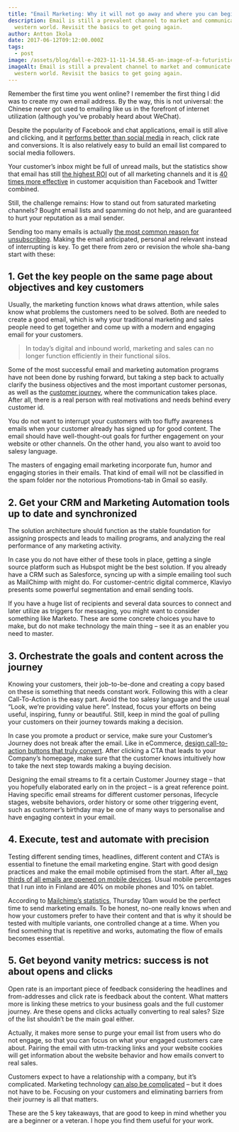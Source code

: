 ```yaml
---
title: "Email Marketing: Why it will not go away and where you can begin"
description: Email is still a prevalent channel to market and communicate in the
  western world. Revisit the basics to get going again.
author: Antton Ikola
date: 2017-06-12T09:12:00.000Z
tags:
  - post
image: /assets/blog/dall·e-2023-11-11-14.58.45-an-image-of-a-futuristic-mail-delivery-person-depicted-as-a-digital-avatar-immersed-in-the-matrix-style-digital-world.-the-avatar-is-styled-with-a-c.png
imageAlt: Email is still a prevalent channel to market and communicate in the
  western world. Revisit the basics to get going again.
---
```

Remember the first time you went online? I remember the first thing I did was to create my own email address. By the way, this is not universal: the Chinese never got used to emailing like us in the forefront of internet utilization (although you’ve probably heard about WeChat). 

Despite the popularity of Facebook and chat applications, email is still alive and clicking, and it [performs better than social media](https://www.mailmunch.co/blog/email-marketing-vs-social-media/) in reach, click rate and conversions. It is also relatively easy to build an email list compared to social media followers.

Your customer’s inbox might be full of unread mails, but the statistics show that email has still [the highest ROI](https://www.mailmunch.co/blog/email-marketing-vs-social-media/) out of all marketing channels and it is [40 times more effective](http://www.mckinsey.com/business-functions/marketing-and-sales/our-insights/why-marketers-should-keep-sending-you-emails) in customer acquisition than Facebook and Twitter combined.

Still, the challenge remains: How to stand out from saturated marketing channels? Bought email lists and spamming do not help, and are guaranteed to hurt your reputation as a mail sender.

Sending too many emails is actually [the most common reason for unsubscribing](https://www.hubspot.com/marketing-statistics#email-marketing). Making the email anticipated, personal and relevant instead of interrupting is key. To get there from zero or revision the whole sha-bang start with these:

## 1. Get the key people on the same page about objectives and key customers

Usually, the marketing function knows what draws attention, while sales know what problems the customers need to be solved. Both are needed to create a good email, which is why your traditional marketing and sales people need to get together and come up with a modern and engaging email for your customers.

> In today’s digital and inbound world, marketing and sales can no longer function efficiently in their functional silos.

Some of the most successful email and marketing automation programs have not been done by rushing forward, but taking a step back to actually clarify the business objectives and the most important customer personas, as well as the [customer journey](https://www.columbiaroad.com/download-your-own-customer-journey-map-template), where the communication takes place. After all, there is a real person with real motivations and needs behind every customer id.

You do not want to interrupt your customers with too fluffy awareness emails when your customer already has signed up for good content. The email should have well-thought-out goals for further engagement on your website or other channels. On the other hand, you also want to avoid too salesy language.

The masters of engaging email marketing incorporate fun, humor and engaging stories in their emails. That kind of email will not be classified in the spam folder nor the notorious Promotions-tab in Gmail so easily.

## 2. Get your CRM and Marketing Automation tools up to date and synchronized

The solution architecture should function as the stable foundation for assigning prospects and leads to mailing programs, and analyzing the real performance of any marketing activity.

In case you do not have either of these tools in place, getting a single source platform such as Hubspot might be the best solution. If you already have a CRM such as Salesforce, syncing up with a simple emailing tool such as MailChimp with might do. For customer-centric digital commerce, Klaviyo presents some powerful segmentation and email sending tools.

If you have a huge list of recipients and several data sources to connect and later utilize as triggers for messaging, you might want to consider something like Marketo. These are some concrete choices you have to make, but do not make technology the main thing – see it as an enabler you need to master.

## 3. Orchestrate the goals and content across the journey

Knowing your customers, their job-to-be-done and creating a copy based on these is something that needs constant work. Following this with a clear Call-To-Action is the easy part. Avoid the too salesy language and the usual “Look, we’re providing value here”. Instead, focus your efforts on being useful, inspiring, funny or beautiful. Still, keep in mind the goal of pulling your customers on their journey towards making a decision.

In case you promote a product or service, make sure your Customer’s Journey does not break after the email. Like in eCommerce, [design call-to-action buttons that truly convert](https://www.invisionapp.com/blog/ecommerce-ctas-that-convert/). After clicking a CTA that leads to your Company’s homepage, make sure that the customer knows intuitively how to take the next step towards making a buying decision.

Designing the email streams to fit a certain Customer Journey stage – that you hopefully elaborated early on in the project – is a great reference point. Having specific email streams for different customer personas, lifecycle stages, website behaviors, order history or some other triggering event, such as customer’s birthday may be one of many ways to personalise and have engaging context in your email.

## 4. Execute, test and automate with precision

Testing different sending times, headlines, different content and CTA’s is essential to finetune the email marketing engine. Start with good design practices and make the email mobile optimised from the start. After all,[ two thirds of all emails are opened on mobile devices](https://www.hubspot.com/marketing-statistics#email-marketing). Usual mobile percentages that I run into in Finland are 40% on mobile phones and 10% on tablet.

According to [Mailchimp’s statistics](https://blog.mailchimp.com/insights-from-mailchimps-send-time-optimization-system/), Thursday 10am would be the perfect time to send marketing emails. To be honest, no-one really knows when and how your customers prefer to have their content and that is why it should be tested with multiple variants, one controlled change at a time. When you find something that is repetitive and works, automating the flow of emails becomes essential.

## 5. Get beyond vanity metrics: success is not about opens and clicks

Open rate is an important piece of feedback considering the headlines and from-addresses and click rate is feedback about the content. What matters more is linking these metrics to your business goals and the full customer journey. Are these opens and clicks actually converting to real sales? Size of the list shouldn’t be the main goal either.

Actually, it makes more sense to purge your email list from users who do not engage, so that you can focus on what your engaged customers care about. Pairing the email with utm-tracking links and your website cookies will get information about the website behavior and how emails convert to real sales.

Customers expect to have a relationship with a company, but it’s complicated. Marketing technology [can also be complicated](http://chiefmartec.com/2017/05/marketing-techniology-landscape-supergraphic-2017/) – but it does not have to be. Focusing on your customers and eliminating barriers from their journey is all that matters.

These are the 5 key takeaways, that are good to keep in mind whether you are a beginner or a veteran. I hope you find them useful for your work.
